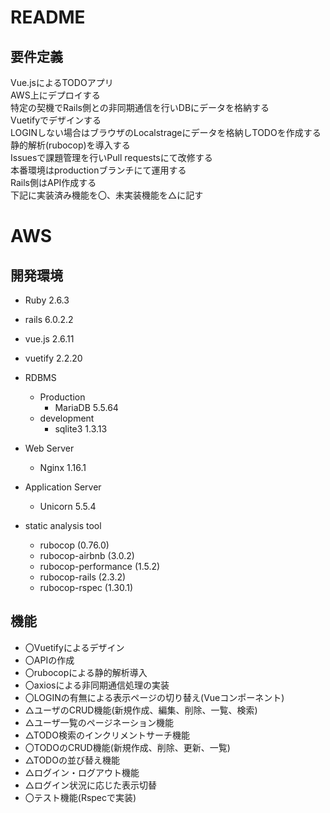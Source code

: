 # README
## 要件定義
Vue.jsによるTODOアプリ  
AWS上にデプロイする  
特定の契機でRails側との非同期通信を行いDBにデータを格納する  
Vuetifyでデザインする  
LOGINしない場合はブラウザのLocalstrageにデータを格納しTODOを作成する  
静的解析(rubocop)を導入する  
Issuesで課題管理を行いPull requestsにて改修する  
本番環境はproductionブランチにて運用する  
Rails側はAPI作成する  
下記に実装済み機能を〇、未実装機能を△に記す

# AWS

## 開発環境
- Ruby 2.6.3
- rails 6.0.2.2
- vue.js 2.6.11
- vuetify 2.2.20

- RDBMS
  - Production
    - MariaDB 5.5.64
  - development
    - sqlite3 1.3.13

- Web Server
  - Nginx 1.16.1
  
- Application Server
  - Unicorn 5.5.4

- static analysis tool
  - rubocop (0.76.0)
  - rubocop-airbnb (3.0.2)
  - rubocop-performance (1.5.2)
  - rubocop-rails (2.3.2)
  - rubocop-rspec (1.30.1)

## 機能
- 〇Vuetifyによるデザイン
- 〇APIの作成
- 〇rubocopによる静的解析導入
- 〇axiosによる非同期通信処理の実装
- 〇LOGINの有無による表示ページの切り替え(Vueコンポーネント)
- △ユーザのCRUD機能(新規作成、編集、削除、一覧、検索)
- △ユーザ一覧のページネーション機能
- △TODO検索のインクリメントサーチ機能
- 〇TODOのCRUD機能(新規作成、削除、更新、一覧)
- △TODOの並び替え機能
- △ログイン・ログアウト機能
- △ログイン状況に応じた表示切替
- 〇テスト機能(Rspecで実装)

